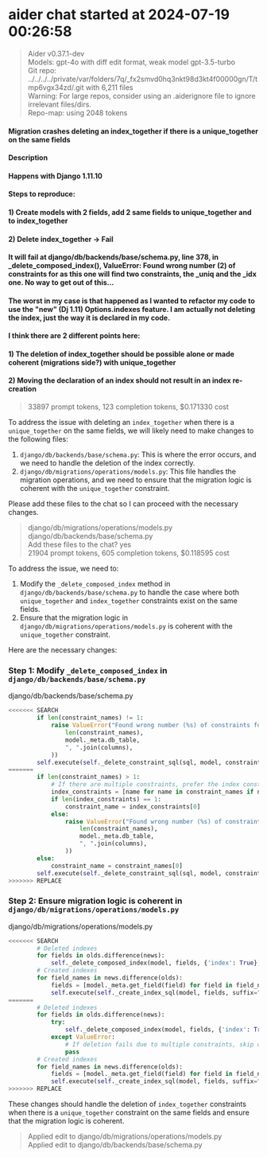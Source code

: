 
# aider chat started at 2024-07-19 00:26:58

> Aider v0.37.1-dev  
> Models: gpt-4o with diff edit format, weak model gpt-3.5-turbo  
> Git repo: ../../../../private/var/folders/7q/_fx2smvd0hq3nkt98d3kt4f00000gn/T/tmp6vgx34zd/.git with 6,211 files  
> Warning: For large repos, consider using an .aiderignore file to ignore irrelevant files/dirs.  
> Repo-map: using 2048 tokens  

#### Migration crashes deleting an index_together if there is a unique_together on the same fields  
#### Description  
#### 	  
#### Happens with Django 1.11.10  
#### Steps to reproduce:  
#### 1) Create models with 2 fields, add 2 same fields to unique_together and to index_together  
#### 2) Delete index_together -> Fail  
#### It will fail at django/db/backends/base/schema.py, line 378, in _delete_composed_index(), ValueError: Found wrong number (2) of constraints for as this one will find two constraints, the _uniq and the _idx one. No way to get out of this...  
#### The worst in my case is that happened as I wanted to refactor my code to use the "new" (Dj 1.11) Options.indexes feature. I am actually not deleting the index, just the way it is declared in my code.  
#### I think there are 2 different points here:  
#### 1) The deletion of index_together should be possible alone or made coherent (migrations side?) with unique_together  
#### 2) Moving the declaration of an index should not result in an index re-creation  
> 33897 prompt tokens, 123 completion tokens, $0.171330 cost  

To address the issue with deleting an `index_together` when there is a `unique_together` on the same fields, we will likely need to make changes to the following files:

1. `django/db/backends/base/schema.py`: This is where the error occurs, and we need to handle the deletion of the index correctly.
2. `django/db/migrations/operations/models.py`: This file handles the migration operations, and we need to ensure that the migration logic is coherent with the `unique_together` constraint.

Please add these files to the chat so I can proceed with the necessary changes.

> django/db/migrations/operations/models.py  
> django/db/backends/base/schema.py  
> Add these files to the chat? yes  
> 21904 prompt tokens, 605 completion tokens, $0.118595 cost  

To address the issue, we need to:

1. Modify the `_delete_composed_index` method in `django/db/backends/base/schema.py` to handle the case where both `unique_together` and `index_together` constraints exist on the same fields.
2. Ensure that the migration logic in `django/db/migrations/operations/models.py` is coherent with the `unique_together` constraint.

Here are the necessary changes:

### Step 1: Modify `_delete_composed_index` in `django/db/backends/base/schema.py`

django/db/backends/base/schema.py
```python
<<<<<<< SEARCH
        if len(constraint_names) != 1:
            raise ValueError("Found wrong number (%s) of constraints for %s(%s)" % (
                len(constraint_names),
                model._meta.db_table,
                ", ".join(columns),
            ))
        self.execute(self._delete_constraint_sql(sql, model, constraint_names[0]))
=======
        if len(constraint_names) > 1:
            # If there are multiple constraints, prefer the index constraint.
            index_constraints = [name for name in constraint_names if name.endswith('_idx')]
            if len(index_constraints) == 1:
                constraint_name = index_constraints[0]
            else:
                raise ValueError("Found wrong number (%s) of constraints for %s(%s)" % (
                    len(constraint_names),
                    model._meta.db_table,
                    ", ".join(columns),
                ))
        else:
            constraint_name = constraint_names[0]
        self.execute(self._delete_constraint_sql(sql, model, constraint_name))
>>>>>>> REPLACE
```

### Step 2: Ensure migration logic is coherent in `django/db/migrations/operations/models.py`

django/db/migrations/operations/models.py
```python
<<<<<<< SEARCH
        # Deleted indexes
        for fields in olds.difference(news):
            self._delete_composed_index(model, fields, {'index': True}, self.sql_delete_index)
        # Created indexes
        for field_names in news.difference(olds):
            fields = [model._meta.get_field(field) for field in field_names]
            self.execute(self._create_index_sql(model, fields, suffix="_idx"))
=======
        # Deleted indexes
        for fields in olds.difference(news):
            try:
                self._delete_composed_index(model, fields, {'index': True}, self.sql_delete_index)
            except ValueError:
                # If deletion fails due to multiple constraints, skip deletion.
                pass
        # Created indexes
        for field_names in news.difference(olds):
            fields = [model._meta.get_field(field) for field in field_names]
            self.execute(self._create_index_sql(model, fields, suffix="_idx"))
>>>>>>> REPLACE
```

These changes should handle the deletion of `index_together` constraints when there is a `unique_together` constraint on the same fields and ensure that the migration logic is coherent.

> Applied edit to django/db/migrations/operations/models.py  
> Applied edit to django/db/backends/base/schema.py  
